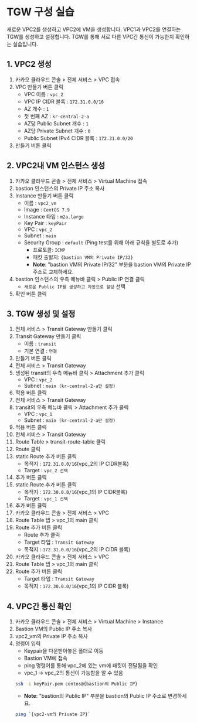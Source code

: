 # TGW 구성 실습

새로운 VPC2를 생성하고 VPC2에 VM을 생성합니다. 
VPC1과 VPC2를 연결하는 TGW를 생성하고 설정합니다. TGW를 통해 서로 다른 VPC간 통신이 가능한지 확인하는 실습입니다.

## 1. VPC2 생성


1. 카카오 클라우드 콘솔 > 전체 서비스 > VPC 접속
2. VPC 만들기 버튼 클릭
     - VPC 이름 : `vpc_2`
     - VPC IP CIDR 블록 : `172.31.0.0/16`
     - AZ 개수 : `1`
     - 첫 번째 AZ : `kr-central-2-a`
     - AZ당 Public Subnet 개수 : `1`
     - AZ당 Private Subnet 개수 : `0`
     - Public Subnet IPv4 CIDR 블록 : `172.31.0.0/20`
3. 만들기 버튼 클릭

## 2. VPC2내 VM 인스턴스 생성


1. 카카오 클라우드 콘솔 > 전체 서비스 > Virtual Machine 접속
2. bastion 인스턴스의 Private IP 주소 복사
3. Instance 만들기 버튼 클릭
     - 이름 : `vpc2_vm`
     - Image : `CentOS 7.9`
     - Instance 타입 : `m2a.large`
     - Key Pair : `keyPair`
     - VPC : `vpc_2`
     - Subnet : `main`
     - Security Group : `default` (Ping test를 위해 아래 규칙을 별도로 추가)
          - 프로토콜: `ICMP` 
          - 패킷 출발지: `{bastion VM의 Private IP/32}`
          - **Note**: "bastion VM의 Private IP/32" 부분을 bastion VM의 Private IP 주소로 교체하세요.
4. bastion 인스턴스의 우측 메뉴바 클릭 > Public IP 연결 클릭
     - `새로운 Public IP를 생성하고 자동으로 할당` 선택
5. 확인 버튼 클릭    

 ## 3. TGW 생성 및 설정


1. 전체 서비스 > Transit Gateway 만들기 클릭 
2. Transit Gateway 만들기 클릭 
     - 이름 : `transit`
     - 기본 연결 : `연결`
3. 만들기 버튼 클릭
4. 전체 서비스 > Transit Gateway
5. 생성된 transit의 우측 메뉴바 클릭 > Attachment 추가 클릭
     - VPC : `vpc_2`
     - Subnet : `main (kr-central-2-a만 설정)`
6. 적용 버튼 클릭
7. 전체 서비스 > Transit Gateway
8. transit의 우측 메뉴바 클릭 > Attachment 추가 클릭
     - VPC : `vpc_1`
     - Subnet : `main (kr-central-2-a만 설정)`
9. 적용 버튼 클릭
10. 전체 서비스 > Transit Gateway
11. Route Table > transit-route-table 클릭
12. Route 클릭
13. static Route 추가 버튼 클릭
     - 목적지 : `172.31.0.0/16`(vpc_2의 IP CIDR블록)
     - Target : `vpc_2 선택` 
14. 추가 버튼 클릭
15. static Route 추가 버튼 클릭
     - 목적지 : `172.30.0.0/16`(vpc_1의 IP CIDR블록)
     - Target : `vpc_1 선택` 
16. 추가 버튼 클릭
17. 카카오 클라우드 콘솔 > 전체 서비스 > VPC
18. Route Table 탭 > vpc_1의 main 클릭
19. Route 추가 버튼 클릭
     - Route 추가 클릭
     - Target 타입 : `Transit Gateway`
     - 목적지 : `172.31.0.0/16`(vpc_2의 IP CIDR 블록)
20. 카카오 클라우드 콘솔 > 전체 서비스 > VPC
21. Route Table 탭 > vpc_1의 main 클릭
21. Route 추가 버튼 클릭
     - Target 타입 : `Transit Gateway`
     - 목적지 : `172.30.0.0/16`(vpc_1의 IP CIDR 블록)

## 4. VPC간 통신 확인


1. 카카오 클라우드 콘솔 > 전체 서비스 > Virtual Machine > Instance
2. Bastion VM의 Public IP 주소 복사
3. vpc2_vm의  Private IP 주소 복사
4. 명령어 입력
     - Keypair을 다운받아놓은 폴더로 이동
     - Bastion VM에 접속
     - ping 명령어를 통해 vpc_2에 있는 vm에 패킷이 전달됨을 확인
     - vpc_1 -> vpc_2의 통신이 가능함을 알 수 있음
     ```bash
     ssh -i keyPair.pem centos@{bastion의 Public IP}
     ```
     - **Note**: "bastion의 Public IP" 부분을 bastion의 Public IP 주소로 변경하세요.
     ```bash 
     ping `{vpc2-vm의 Private IP}`
     ```
